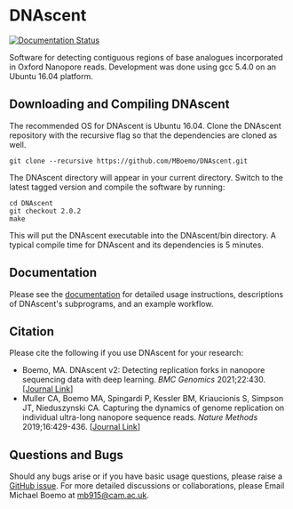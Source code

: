 # DNAscent
[![Documentation Status](https://readthedocs.org/projects/dnascent/badge/?version=latest)](https://dnascent.readthedocs.io/en/latest/?badge=latest)

Software for detecting contiguous regions of base analogues incorporated in Oxford Nanopore reads.  Development was done using gcc 5.4.0 on an Ubuntu 16.04 platform.

## Downloading and Compiling DNAscent
The recommended OS for DNAscent is Ubuntu 16.04.  Clone the DNAscent repository with the recursive flag so that the dependencies are cloned as well.
```shell
git clone --recursive https://github.com/MBoemo/DNAscent.git
```
The DNAscent directory will appear in your current directory.  Switch to the latest tagged version and compile the software by running:
```shell
cd DNAscent
git checkout 2.0.2
make
```
This will put the DNAscent executable into the DNAscent/bin directory.  A typical compile time for DNAscent and its dependencies is 5 minutes.

## Documentation
Please see the [documentation](https://dnascent.readthedocs.io) for detailed usage instructions, descriptions of DNAscent's subprograms, and an example workflow.

## Citation
Please cite the following if you use DNAscent for your research:
- Boemo, MA. DNAscent v2: Detecting replication forks in nanopore sequencing data with deep learning. *BMC Genomics* 2021;22:430. [[Journal Link](https://doi.org/10.1186/s12864-021-07736-6)]
- Muller CA, Boemo MA, Spingardi P, Kessler BM, Kriaucionis S, Simpson JT, Nieduszynski CA. Capturing the dynamics of genome replication on individual ultra-long nanopore sequence reads. *Nature Methods* 2019;16:429-436. [[Journal Link](https://www.nature.com/articles/s41592-019-0394-y)]

## Questions and Bugs
Should any bugs arise or if you have basic usage questions, please raise a [GitHub issue](https://github.com/MBoemo/DNAscent/issues). For more detailed discussions or collaborations, please Email Michael Boemo at mb915@cam.ac.uk.
